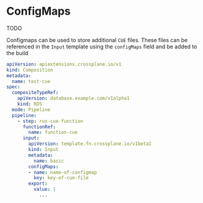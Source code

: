# ConfigMaps

TODO

Configmaps can be used to store additional `CUE` files.
These files can be referenced in the `Input` template using the `configMaps`
field and be added to the build

```yaml
apiVersion: apiextensions.crossplane.io/v1
kind: Composition
metadata:
  name: test-cue
spec:
  compositeTypeRef:
    apiVersion: database.example.com/v1alpha1
    kind: RDS
  mode: Pipeline
  pipeline:
    - step: run-cue-function
      functionRef:
        name: function-cue
      input:
        apiVersion: template.fn.crossplane.io/v1beta1
        kind: Input
        metadata:
          name: basic
        configMaps:
        - name: name-of-configmap
          key: key-of-cue-file
        export:
          value: |
            ...
```
